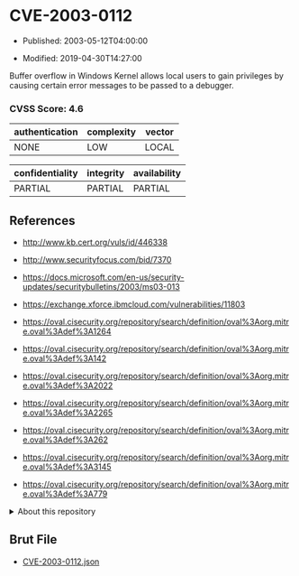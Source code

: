 # CVE-2003-0112

- Published: 2003-05-12T04:00:00

- Modified: 2019-04-30T14:27:00

Buffer overflow in Windows Kernel allows local users to gain privileges by causing certain error messages to be passed to a debugger.

### CVSS Score: **4.6**

| authentication | complexity | vector |
| --- | --- | --- |
| NONE | LOW | LOCAL |

| confidentiality | integrity | availability |
| --- | --- | --- |
| PARTIAL | PARTIAL | PARTIAL |

## References

* http://www.kb.cert.org/vuls/id/446338

* http://www.securityfocus.com/bid/7370

* https://docs.microsoft.com/en-us/security-updates/securitybulletins/2003/ms03-013

* https://exchange.xforce.ibmcloud.com/vulnerabilities/11803

* https://oval.cisecurity.org/repository/search/definition/oval%3Aorg.mitre.oval%3Adef%3A1264

* https://oval.cisecurity.org/repository/search/definition/oval%3Aorg.mitre.oval%3Adef%3A142

* https://oval.cisecurity.org/repository/search/definition/oval%3Aorg.mitre.oval%3Adef%3A2022

* https://oval.cisecurity.org/repository/search/definition/oval%3Aorg.mitre.oval%3Adef%3A2265

* https://oval.cisecurity.org/repository/search/definition/oval%3Aorg.mitre.oval%3Adef%3A262

* https://oval.cisecurity.org/repository/search/definition/oval%3Aorg.mitre.oval%3Adef%3A3145

* https://oval.cisecurity.org/repository/search/definition/oval%3Aorg.mitre.oval%3Adef%3A779

<details>
<summary>About this repository</summary> 

  This repository is part of the project [Live Hack CVE](https://github.com/Live-Hack-CVE). Main website can be found [www.live-hack.org](https://www.live-hack.org) 
  
  Made by [Sn0wAlice](https://github.com/Sn0wAlice) for the people that care about security and need to have a feed of the latest CVEs. Hope you enjoy it, don't forget to star the repo and follow me on [Twitter](https://twitter.com/Sn0wAlice) and [Github](https://github.com/Sn0wAlice). And that is my [personnal website](https://www.alice-snow.me/)

  - [Home Page](https://github.com/Live-Hack-CVE)
  - [Framework](https://github.com/Live-Hack-CVE/cve-framework)
  - [CVE database](https://github.com/Live-Hack-CVE/full_database)
  - [Changelog](https://github.com/Live-Hack-CVE/Changelog)
</details>

## Brut File

* [CVE-2003-0112.json](https://raw.githubusercontent.com/Live-Hack-CVE/full_database/main/cves/2003/CVE-2003-0112.json)

